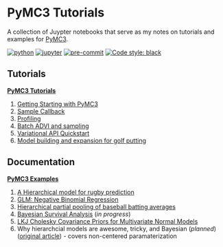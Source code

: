 # PyMC3 Tutorials

A collection of Juypter notebooks that serve as my notes on tutorials and examples for [PyMC3]().

[![python](https://img.shields.io/badge/Python-3.9.1-3776AB.svg?style=flat&logo=python&logoColor=FFDB4D)](https://www.python.org)
[![jupyter](https://img.shields.io/badge/Jupyter-Lab-F37626.svg?style=flat&logo=Jupyter)](https://jupyterlab.readthedocs.io/en/stable)
[![pre-commit](https://img.shields.io/badge/pre--commit-enabled-brightgreen?logo=pre-commit&logoColor=white)](https://github.com/pre-commit/pre-commit)
[![Code style: black](https://img.shields.io/badge/code%20style-black-000000.svg)](https://github.com/psf/black)

## Tutorials

**[PyMC3 Tutorials](https://docs.pymc.io/nb_tutorials/index.html)**

1. [Getting Starting with PyMC3](001_getting-started-with-pymc3.md)
2. [Sample Callback](005_sample-callback.md)
3. [Profiling](010_profiling.md)
4. [Batch ADVI and sampling](016_mini-batch-advi-on-hierarchical-regression.md)
5. [Variational API Quickstart](026_variational-api-quickstart.md)
6. [Model building and expansion for golf putting](029_golf-putting-model.md)

## Documentation

**[PyMC3 Examples](https://docs.pymc.io/nb_examples/index.html)**

1. [A Hierarchical model for rugby prediction](013_rugby-predictions.md)
2. [GLM: Negative Binomial Regression](018_glm-nb-regression.md)
3. [Hierarchical partial pooling of baseball batting averages](020_hierarchical-partial-pooling.md)
4. [Bayesian Survival Analysis](022_bayesian-survival-analysis.md) (*in progress*)
5. [LKJ Cholesky Covariance Priors for Multivariate Normal Models](024_lkj-cholesky-covariance-priors.md)
6. Why hierarchcial models are awesome, tricky, and Bayesian (*planned*) ([original article](https://twiecki.io/blog/2017/02/08/bayesian-hierchical-non-centered/)) - covers non-centered paramaterization

